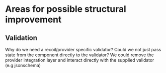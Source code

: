 # Areas for possible structural improvement

## Validation
Why do we need a recoil/provider specific validator? Could we not just pass state from the component directly to the validator? We could remove the provider integration layer and interact directly with the supplied validator (e.g jsonschema)
